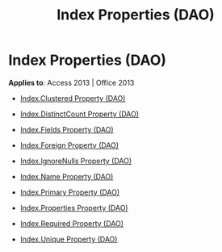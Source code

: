 ﻿---
title: Index Properties (DAO)
TOCTitle: Properties
ms:assetid: 50ef6a19-235a-4d0e-979b-7f62fe50ac05
ms:mtpsurl: https://msdn.microsoft.com/library/Dn124774(v=office.15)
ms:contentKeyID: 52072396
ms.date: 09/18/2015
mtps_version: v=office.15
---

# Index Properties (DAO)


**Applies to**: Access 2013 | Office 2013



  - [Index.Clustered Property (DAO)](index-clustered-property-dao.md)

  - [Index.DistinctCount Property (DAO)](index-distinctcount-property-dao.md)

  - [Index.Fields Property (DAO)](index-fields-property-dao.md)

  - [Index.Foreign Property (DAO)](index-foreign-property-dao.md)

  - [Index.IgnoreNulls Property (DAO)](index-ignorenulls-property-dao.md)

  - [Index.Name Property (DAO)](index-name-property-dao.md)

  - [Index.Primary Property (DAO)](index-primary-property-dao.md)

  - [Index.Properties Property (DAO)](index-properties-property-dao.md)

  - [Index.Required Property (DAO)](index-required-property-dao.md)

  - [Index.Unique Property (DAO)](index-unique-property-dao.md)

